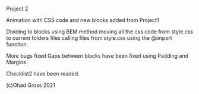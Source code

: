 Project 2

Animation with CSS code and new blocks added from Project1

Dividing to blocks using BEM method
moving all the css code from style.css to current folders files
calling files from style.css using the @import function.

More bugs fixed
Gaps between blocks have been fixed using Padding and Margins

Checklist2 have been readed.

(c)Ohad Gross 2021


